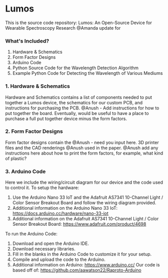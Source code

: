 # Lumos
This is the source code repository: Lumos: An Open-Source Device for Wearable Spectroscopy Research
@Amanda update for 
### What's Included?
1. Hardware & Schematics
2. Form Factor Designs
3. Arduino Code
4. Python Source Code for the Wavelength Detection Algorithm
5. Example Python Code for Detecting the Wavelength of Various Mediums

### 1. Hardware & Schematics
Hardware and Schematics contains a list of components needed to put together a Lumos device, the schematics for our custom PCB, and instructions for purchasing the PCB.
@Anush - Add instructions for how to put together the board. Eventually, would be useful to have a place to purchase a full put together device minus the form factors.

### 2. Form Factor Designs
Form factor designs contain the @Anush - need you input here. 3D printer files and the CAD renderings @Anush used in the paper. @Anush add any instructions here about how to print the form factors, for example, what kind of plastic? 

### 3. Arduino Code
Here we include the wiring/circuit diagram for our device and the code used to control it. 
To setup the hardware: 
  1. Use the Arduino Nano 33 IoT and the Adafruit AS7341 10-Channel Light / Color Sensor Breakout Board and follow the wiring diagram provided.
  2. Additional information on the Arduino Nano 33 IoT: https://docs.arduino.cc/hardware/nano-33-iot 
  3. Additional information on the Adafruit AS7341 10-Channel Light / Color Sensor Breakout Board: https://www.adafruit.com/product/4698 

To run the Arduino Code: 
  1. Download and open the Arduino IDE. 
  2. Download necessary libraries. 
  3. Fill in the blanks in the Arduino Code to customize it for your setup. 
  4. Compile and upload the code to the Arduino. 
  5. Additional information on Arduino: https://www.arduino.cc/ 
Our code is based off of: https://github.com/aawatson22/Raproto-Arduino
